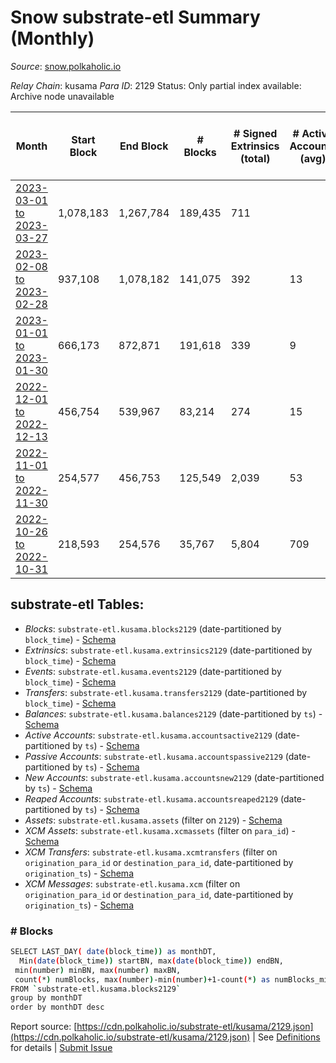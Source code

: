 # Snow substrate-etl Summary (Monthly)

_Source_: [snow.polkaholic.io](https://snow.polkaholic.io)

*Relay Chain*: kusama
*Para ID*: 2129
Status: Only partial index available: Archive node unavailable


| Month | Start Block | End Block | # Blocks | # Signed Extrinsics (total) | # Active Accounts (avg) | # Addresses with Balances (max) | Issues |
| ----- | ----------- | --------- | -------- | --------------------------- | ----------------------- | ------------------------------- | ------ |
| [2023-03-01 to 2023-03-27](/kusama/2129-snow/2023-03-31.md) | 1,078,183 | 1,267,784 | 189,435 | 711 |  | 5,824 | - 167 (0.09%) |   
| [2023-02-08 to 2023-02-28](/kusama/2129-snow/2023-02-28.md) | 937,108 | 1,078,182 | 141,075 | 392 | 13 | 5,781 | -   |   
| [2023-01-01 to 2023-01-30](/kusama/2129-snow/2023-01-31.md) | 666,173 | 872,871 | 191,618 | 339 | 9 | 5,580 | -  **BROKEN** (7.30%) |   
| [2022-12-01 to 2022-12-13](/kusama/2129-snow/2022-12-31.md) | 456,754 | 539,967 | 83,214 | 274 | 15 | 5,831 | -  **BROKEN**  |   
| [2022-11-01 to 2022-11-30](/kusama/2129-snow/2022-11-30.md) | 254,577 | 456,753 | 125,549 | 2,039 | 53 | 5,831 | - 76,628 (37.90%) |   
| [2022-10-26 to 2022-10-31](/kusama/2129-snow/2022-10-31.md) | 218,593 | 254,576 | 35,767 | 5,804 | 709 | 5,831 | - 217 (0.60%) |   

## substrate-etl Tables:

* _Blocks_: `substrate-etl.kusama.blocks2129` (date-partitioned by `block_time`) - [Schema](/schema/balances.json)
* _Extrinsics_: `substrate-etl.kusama.extrinsics2129` (date-partitioned by `block_time`) - [Schema](/schema/extrinsics.json)
* _Events_: `substrate-etl.kusama.events2129` (date-partitioned by `block_time`) - [Schema](/schema/events.json)
* _Transfers_: `substrate-etl.kusama.transfers2129` (date-partitioned by `block_time`) - [Schema](/schema/transfers.json)
* _Balances_: `substrate-etl.kusama.balances2129` (date-partitioned by `ts`) - [Schema](/schema/balances.json)
* _Active Accounts_: `substrate-etl.kusama.accountsactive2129` (date-partitioned by `ts`) - [Schema](/schema/accountsactive.json)
* _Passive Accounts_: `substrate-etl.kusama.accountspassive2129` (date-partitioned by `ts`) - [Schema](/schema/accountspassive.json)
* _New Accounts_: `substrate-etl.kusama.accountsnew2129` (date-partitioned by `ts`) - [Schema](/schema/accountsnew.json)
* _Reaped Accounts_: `substrate-etl.kusama.accountsreaped2129` (date-partitioned by `ts`) - [Schema](/schema/accountsreaped.json)
* _Assets_: `substrate-etl.kusama.assets` (filter on `2129`) - [Schema](/schema/assets.json)
* _XCM Assets_: `substrate-etl.kusama.xcmassets` (filter on `para_id`) - [Schema](/schema/xcmassets.json)
* _XCM Transfers_: `substrate-etl.kusama.xcmtransfers` (filter on `origination_para_id` or `destination_para_id`, date-partitioned by `origination_ts`) - [Schema](/schema/xcmtransfers.json)
* _XCM Messages_: `substrate-etl.kusama.xcm` (filter on `origination_para_id` or `destination_para_id`, date-partitioned by `origination_ts`) - [Schema](/schema/xcm.json)

### # Blocks
```bash
SELECT LAST_DAY( date(block_time)) as monthDT,
  Min(date(block_time)) startBN, max(date(block_time)) endBN, 
 min(number) minBN, max(number) maxBN, 
 count(*) numBlocks, max(number)-min(number)+1-count(*) as numBlocks_missing 
FROM `substrate-etl.kusama.blocks2129` 
group by monthDT 
order by monthDT desc
```


Report source: [https://cdn.polkaholic.io/substrate-etl/kusama/2129.json](https://cdn.polkaholic.io/substrate-etl/kusama/2129.json) | See [Definitions](/DEFINITIONS.md) for details | [Submit Issue](https://github.com/colorfulnotion/substrate-etl/issues)

